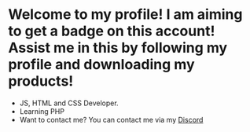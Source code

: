 # Welcome to my profile! I am aiming to get a badge on this account! Assist me in this by following my profile and downloading my products!

- JS, HTML and CSS Developer.
- Learning PHP
- Want to contact me? You can contact me via my [Discord](https://discord.gg/tKy4tqyc3y)
